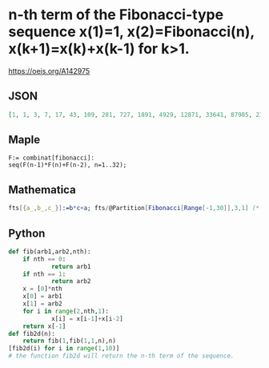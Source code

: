 # n\-th term of the Fibonacci\-type sequence x\(1\)\=1, x\(2\)\=Fibonacci\(n\), x\(k\+1\)\=x\(k\)\+x\(k\-1\) for k\>1\.
https://oeis.org/A142975
## JSON
```JSON
[1, 1, 3, 7, 17, 43, 109, 281, 727, 1891, 4929, 12871, 33641, 87985, 230203, 602447, 1576849, 4127635, 10805301, 28287049, 74053871, 193871371, 507555073, 1328785487, 3478787857, 9107556193, 23843845299, 62423922391, 163427829137, 427859414971, 1120150172989]
```
## Maple
```Maple
F:= combinat[fibonacci]:
seq(F(n-1)*F(n)+F(n-2), n=1..32);
```
## Mathematica
```Mathematica
fts[{a_,b_,c_}]:=b*c+a; fts/@Partition[Fibonacci[Range[-1,30]],3,1] (* or *) LinearRecurrence[ {3,1,-5,-1,1},{1,1,3,7,17},40] (* _Harvey P. Dale_, Nov 24 2016 *)
```
## Python
```Python
def fib(arb1,arb2,nth):
    if nth == 0:
            return arb1
    if nth == 1:
            return arb2
    x = [0]*nth
    x[0] = arb1
    x[1] = arb2
    for i in range(2,nth,1):
            x[i] = x[i-1]+x[i-2]
    return x[-1]
def fib2d(n):
    return fib(1,fib(1,1,n),n)
[fib2d(i) for i in range(1,10)]
# the function fib2d will return the n-th term of the sequence.
```
